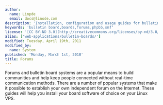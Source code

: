 ```yaml
---
author:
  name: Linpde
  email: docs@linode.com
description: 'Installation, configuration and usage guides for bulletin boards and forums.'
keywords: 'bulletin board,boards,forums,phpbb,smf'
license: '[CC BY-ND 3.0](http://creativecommons.org/licenses/by-nd/3.0/us/)'
alias: ['web-applications/bulletin-boards/']
modified: Tuesday, April 19th, 2011
modified_by:
  name: System
published: 'Monday, March 1st, 2010'
title: Forums
---
```


Forums and bulletin board systems are a popular means to build communities and help keep people connected without real-time communication methods. There are a number of popular systems that make it possible to establish your own independent forum on the Internet. These guides will help you install your board software of choice on your Linux VPS.
